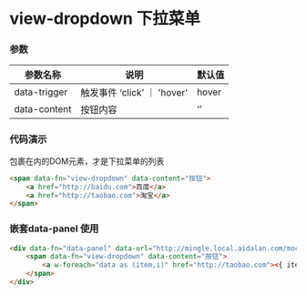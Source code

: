 # view-dropdown 下拉菜单



### 参数

| 参数名称     | 说明                         | 默认值 |
| ------------ | ---------------------------- | ------ |
| data-trigger | 触发事件 ‘click’  ｜ 'hover' | hover  |
| data-content | 按钮内容                     | ‘’     |



### 代码演示

包裹在内的DOM元素，才是下拉菜单的列表

```html
<span data-fn="view-dropdown" data-content="按钮">
    <a href="http://baidu.com">百度</a>
    <a href="http://taobao.com">淘宝</a>
</span>

```



### 嵌套data-panel 使用



```html
<div data-fn="data-panel" data-url="http://mingle.local.aidalan.com/mock/chart/funnel.json">
    <span data-fn="view-dropdown" data-content="按钮">
        <a w-foreach="data as (item,i)" href="http://taobao.com"><{ item.key }> index: <{i}></a>
    </span>
</div>
```